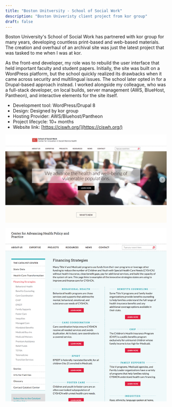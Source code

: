 ```yaml
---
title: "Boston Unitversity - School of Social Work"
description: "Boston Univeristy client project from kor group"
draft: false
---
```


Boston University's School of Social Work has partnered with kor group for many years, developing countless print-based and web-based materials. The creation and overhaul of an archival site was just the latest project that was tasked to me when I was at kor. 

As the front-end developer, my role was to rebuild the user interface that held important faculty and student papers. Initially, the site was built on a WordPress platform, but the school quickly realized its drawbacks when it came across security and multilingual issues. The school later opted in for a Drupal-based approach instead. I worked alongside my colleague, who was a full-stack developer, on local builds, server management (AWS, BlueHost, Pantheon), and interactive elements for the site itself.

- Development tool:  WordPress/Drupal 8         
- Design: Designed by kor group  
- Hosting Provider: AWS/Bluehost/Pantheon  
- Project lifecycle: 10+ months  
- Website link: [https://ciswh.org/](https://ciswh.org/)   

![Boston University CISWH Homepage](../../assets/portfolio/kor/feature/bu/full-bu-cahpp-homepage.png)

![Boston University CISWH Financing Strategies Page](../../assets/portfolio/kor/feature/bu/full-bu-cahpp-fspage.png)